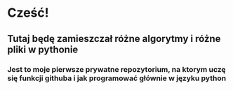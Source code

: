 # Cześć!
 
 ## Tutaj będę zamieszczał różne algorytmy i różne pliki w pythonie
 ### Jest to moje pierwsze prywatne repozytorium, na ktorym uczę się funkcji githuba i jak programować głównie w języku python
